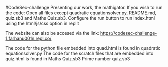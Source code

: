 #CodeSec-challenge
Presenting our work, the mathigator. If you wish to run the code:
Open all files except quadratic equationsolver.py, README.md, quiz.sb3 and Maths Quiz.sb3.
Configure the run button to run index.html using the html/js/css option in replit

The website can also be accesed via the link: https://codesec-challenge-1.farhanu001n.repl.co/

The code for the python file embedded into quad.html is found in quadratic equationsolver.py 
The code for the scratch files that are embedded into quiz.html is found in Maths Quiz.sb3 Prime number quiz.sb3
